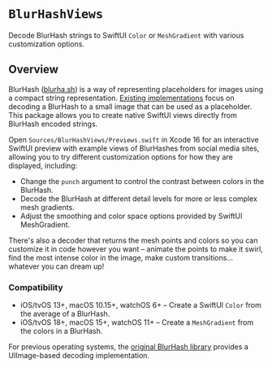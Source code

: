 # ``BlurHashViews``

Decode BlurHash strings to SwiftUI `Color` or `MeshGradient` with various customization options.

## Overview

BlurHash ([blurha.sh](https://blurha.sh)) is a way of representing placeholders for images using a compact string representation. [Existing implementations](https://github.com/woltapp/blurhash) focus on decoding a BlurHash to a small image that can be used as a placeholder. This package allows you to create native SwiftUI views directly from BlurHash encoded strings.

Open `Sources/BlurHashViews/Previews.swift` in Xcode 16 for an interactive SwiftUI preview with example views of BlurHashes from social media sites, allowing you to try different customization options for how they are displayed, including:

- Change the `punch` argument to control the contrast between colors in the BlurHash.
- Decode the BlurHash at different detail levels for more or less complex mesh gradients.
- Adjust the smoothing and color space options provided by SwiftUI MeshGradient.

There's also a decoder that returns the mesh points and colors so you can customize it in code however you want – animate the points to make it swirl, find the most intense color in the image, make custom transitions… whatever you can dream up!

### Compatibility

- iOS/tvOS 13+, macOS 10.15+, watchOS 6+ – Create a SwiftUI `Color` from the average of a BlurHash.
- iOS/tvOS 18+, macOS 15+, watchOS 11+ – Create a `MeshGradient` from the colors in a BlurHash.

For previous operating systems, the [original BlurHash library](https://github.com/woltapp/blurhash/tree/master/Swift) provides a UIImage-based decoding implementation.

